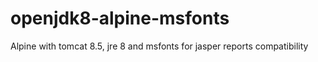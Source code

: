 # openjdk8-alpine-msfonts
Alpine with tomcat 8.5, jre 8 and msfonts for jasper reports compatibility
